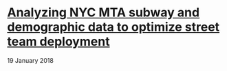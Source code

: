 # [Analyzing NYC MTA subway and demographic data to optimize street team deployment](https://medium.com/@cipher813/analyzing-nyc-subway-and-demographic-data-to-optimize-street-team-deployment-2614522bd83e)
19 January 2018
